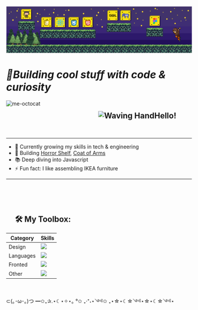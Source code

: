 ![Header](./header.png)

# _🚀Building cool stuff with code & curiosity_

<div id="user-content-toc">  
<img src="https://github.com/KarynaMisnik/KarynaMisnik/assets/96831988/997d3e8b-7ac0-44ee-a88c-bca826ac7a20" alt="me-octocat" width="250" height="auto" align="left" />

<ul><summary list-style-type: none;><h2  style="display: inline-block;"><img src="https://raw.githubusercontent.com/Tarikul-Islam-Anik/Animated-Fluent-Emojis/master/Emojis/Hand%20gestures/Waving%20Hand.png" alt="Waving Hand" width="30" height="30"/>Hello!</h2><br><br>
</summary></ul>
</div>

---

<ul list-style-type: none;>
<li>🌱 Currently growing my skills in tech & engineering</li>
<li>🔭 Building <a href="https://github.com/KarynaMisnik/horror-shelf">Horror Shelf</a>, <a href="https://github.com/KarynaMisnik/coat-of-arms">Coat of Arms</a></li>
<li>📚 Deep diving into Javascript</li>
<li>⚡ Fun fact: I like assembling IKEA furniture
</li>
</ul>

---

 <div id="user-content-toc"> <ul><summary list-style-type: none;> <h2  style="display: inline-block;"><h2> 🛠️ My Toolbox:</h2></summary></ul></div>

<table>
 <thead>
  <tr>
   <th>Category</th>
   <th>Skills</th>
  </tr>
 </thead>
 <tbody>
  <tr>
   <td>Design</td>
   <td><img src='https://skillicons.dev/icons?i=figma'></td>
  </tr>
    <tr>
   <td>Languages</td>
   <td><img src='https://skillicons.dev/icons?i=js,c'></td>    
  </tr>
      <tr>
   <td>Fronted</td>
   <td><img src='https://skillicons.dev/icons?i=html,css,react,materialui,vite'></td>
  </tr>
    </tr>
      <tr>
   <td>Other</td>
   <td><img src='https://skillicons.dev/icons?i=git,ubuntu,md,vscode,matlab,arduino'></td>
  </tr>
 </tbody>
</table>

<br>

⊂(｡･ω･｡)つ ━✩₊✰.⋆☾⋆✧⋆｡ °✩ ₊‧⁺˖⋆༺✩ ₊⋆☆⋆☾☆༺⋆☆⋆☾☆༺⋆
